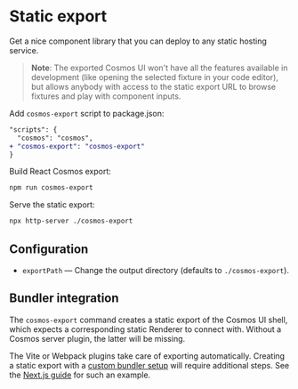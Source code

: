 # Static export

Get a nice component library that you can deploy to any static hosting service.

> **Note**: The exported Cosmos UI won't have all the features available in development (like opening the selected fixture in your code editor), but allows anybody with access to the static export URL to browse fixtures and play with component inputs.

Add `cosmos-export` script to package.json:

```diff
"scripts": {
  "cosmos": "cosmos",
+ "cosmos-export": "cosmos-export"
}
```

Build React Cosmos export:

```bash
npm run cosmos-export
```

Serve the static export:

```bash
npx http-server ./cosmos-export
```

## Configuration

- `exportPath` — Change the output directory (defaults to `./cosmos-export`).

## Bundler integration

The `cosmos-export` command creates a static export of the Cosmos UI shell, which expects a corresponding static Renderer to connect with. Without a Cosmos server plugin, the latter will be missing.

The Vite or Webpack plugins take care of exporting automatically. Creating a static export with a [custom bundler setup](custom-bundler.md) will require additional steps. See the [Next.js guide](next.md#static-export) for such an example.
